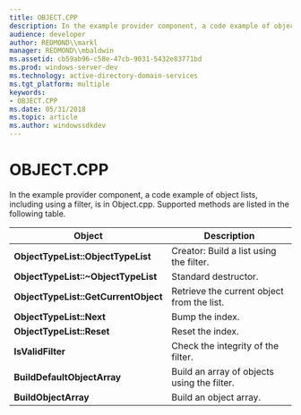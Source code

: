 ```yaml
---
title: OBJECT.CPP
description: In the example provider component, a code example of object lists, including using a filter, is in Object.cpp. Supported methods are listed in the following table.
audience: developer
author: REDMOND\\markl
manager: REDMOND\\mbaldwin
ms.assetid: cb59ab96-c58e-47cb-9031-5432e83771bd
ms.prod: windows-server-dev
ms.technology: active-directory-domain-services
ms.tgt_platform: multiple
keywords:
- OBJECT.CPP
ms.date: 05/31/2018
ms.topic: article
ms.author: windowssdkdev
---
```


# OBJECT.CPP

In the example provider component, a code example of object lists, including using a filter, is in Object.cpp. Supported methods are listed in the following table.



| Object                               | Description                                 |
|--------------------------------------|---------------------------------------------|
| **ObjectTypeList::ObjectTypeList**   | Creator: Build a list using the filter.     |
| **ObjectTypeList::~ObjectTypeList**  | Standard destructor.                        |
| **ObjectTypeList::GetCurrentObject** | Retrieve the current object from the list.  |
| **ObjectTypeList::Next**             | Bump the index.                             |
| **ObjectTypeList::Reset**            | Reset the index.                            |
| **IsValidFilter**                    | Check the integrity of the filter.          |
| **BuildDefaultObjectArray**          | Build an array of objects using the filter. |
| **BuildObjectArray**                 | Build an object array.                      |



 

 

 




